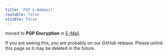 ```yaml
---
title: 'PGP & Webmail'
routable: false
visible: false
---
```


moved to **PGP Encryption** in [E-Mail](../).

If you are seeing this, you are probably on our GitHub release. Please unlink this page as it may be deleted in the future.